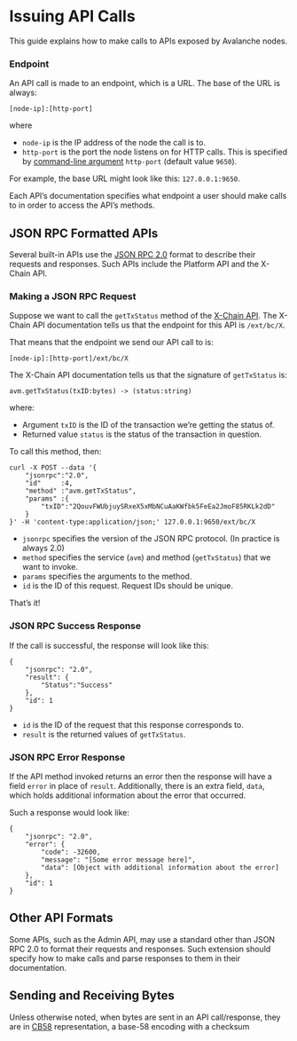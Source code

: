 # Issuing API Calls

This guide explains how to make calls to APIs exposed by Avalanche nodes.

### Endpoint <a id="endpoint"></a>

An API call is made to an endpoint, which is a URL. The base of the URL is always:

`[node-ip]:[http-port]`

where

* `node-ip` is the IP address of the node the call is to.
* `http-port` is the port the node listens on for HTTP calls. This is specified by [command-line argument](../references/command-line-interface.md#arguments) `http-port` \(default value `9650`\).

For example, the base URL might look like this: `127.0.0.1:9650`.

Each API’s documentation specifies what endpoint a user should make calls to in order to access the API’s methods.

## JSON RPC Formatted APIs

Several built-in APIs use the [JSON RPC 2.0](https://www.jsonrpc.org/specification) format to describe their requests and responses. Such APIs include the Platform API and the X-Chain API.

### Making a JSON RPC Request

Suppose we want to call the `getTxStatus` method of the [X-Chain API](exchange-chain-x-chain-api.md). The X-Chain API documentation tells us that the endpoint for this API is `/ext/bc/X`.

That means that the endpoint we send our API call to is:

`[node-ip]:[http-port]/ext/bc/X`

The X-Chain API documentation tells us that the signature of `getTxStatus` is:

`avm.getTxStatus(txID:bytes) -> (status:string)`

where:

* Argument `txID` is the ID of the transaction we’re getting the status of.
* Returned value `status` is the status of the transaction in question.

To call this method, then:

```text
curl -X POST --data '{
    "jsonrpc":"2.0",
    "id"     :4,
    "method" :"avm.getTxStatus",
    "params" :{
        "txID":"2QouvFWUbjuySRxeX5xMbNCuAaKWfbk5FeEa2JmoF85RKLk2dD"
    }
}' -H 'content-type:application/json;' 127.0.0.1:9650/ext/bc/X
```

* `jsonrpc` specifies the version of the JSON RPC protocol. \(In practice is always 2.0\)
* `method` specifies the service \(`avm`\) and method \(`getTxStatus`\) that we want to invoke.
* `params` specifies the arguments to the method.
* `id` is the ID of this request. Request IDs should be unique.

That’s it!

### JSON RPC Success Response

If the call is successful, the response will look like this:

```text
{
    "jsonrpc": "2.0",
    "result": {
        "Status":"Success"
    },
    "id": 1
}
```

* `id` is the ID of the request that this response corresponds to.
* `result` is the returned values of `getTxStatus`.

### JSON RPC Error Response

If the API method invoked returns an error then the response will have a field `error` in place of `result`. Additionally, there is an extra field, `data`, which holds additional information about the error that occurred.

Such a response would look like:

```text
{
    "jsonrpc": "2.0",
    "error": {
        "code": -32600,
        "message": "[Some error message here]",
        "data": [Object with additional information about the error]
    },
    "id": 1
}
```

## Other API Formats

Some APIs, such as the Admin API, may use a standard other than JSON RPC 2.0 to format their requests and responses. Such extension should specify how to make calls and parse responses to them in their documentation.

## Sending and Receiving Bytes

Unless otherwise noted, when bytes are sent in an API call/response, they are in [CB58](https://support.avalabs.org/en/articles/4587395-what-is-cb58) representation, a base-58 encoding with a checksum

